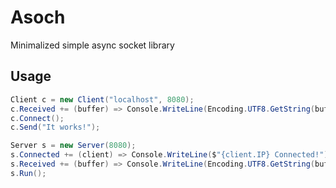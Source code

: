 # Asoch

Minimalized simple async socket library

## Usage

```csharp
Client c = new Client("localhost", 8080);
c.Received += (buffer) => Console.WriteLine(Encoding.UTF8.GetString(buffer))
c.Connect();
c.Send("It works!");
```

```csharp
Server s = new Server(8080);
s.Connected += (client) => Console.WriteLine($"{client.IP} Connected!")
s.Received += (buffer) => Console.WriteLine(Encoding.UTF8.GetString(buffer))
s.Run();
```